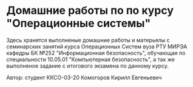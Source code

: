 # Домашние работы по по курсу "Операционные системы"

Здесь хранятся выполненые домашние работы и матерьялы с семинарских занятий курса Операционных Систем вуза РТУ МИРЭА кафедры БК №252 "Информационная безопасность", обучающая по специальности 10.05.01 "Компьютерная безопасность", а так же выполненое задание с итогового экзамена по данному курсу.

Автор: студент ККСО-03-20 Комогоров Кирилл Евгеньевич
